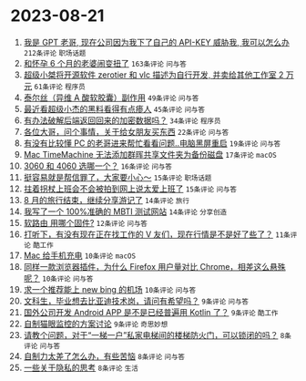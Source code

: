 # 2023-08-21

1. [我是 GPT 老哥, 现在公司因为我下了自己的 API-KEY 威胁我, 我可以怎么办](https://www.v2ex.com/t/966984) `212条评论` `职场话题`
1. [和怀孕 6 个月的老婆闹变扭了](https://www.v2ex.com/t/966960) `163条评论` `问与答`
1. [超级小桀将开源软件 zerotier 和 vlc 描述为自行开发, 并卖给其他工作室 2 万元](https://www.v2ex.com/t/966958) `61条评论` `程序员`
1. [泰尔丝（异维 A 酸软胶囊）副作用](https://www.v2ex.com/t/966947) `49条评论` `问与答`
1. [最近看超级小杰的黑料看得有点瘆人](https://www.v2ex.com/t/966982) `45条评论` `问与答`
1. [有办法破解后端返回回来的加密数据吗？](https://www.v2ex.com/t/966943) `34条评论` `程序员`
1. [各位大哥，问个事情，关于给女朋友买东西](https://www.v2ex.com/t/967009) `22条评论` `问与答`
1. [有没有比较懂 PC 的老哥进来帮忙看看问题..电脑黑屏重启](https://www.v2ex.com/t/966939) `19条评论` `问与答`
1. [Mac TimeMachine 无法添加群晖共享文件夹为备份磁盘](https://www.v2ex.com/t/966934) `17条评论` `macOS`
1. [3060 和 4060 选哪一个？](https://www.v2ex.com/t/966941) `16条评论` `问与答`
1. [挺容易就是帮信罪了，大家要小心～](https://www.v2ex.com/t/966969) `15条评论` `职场话题`
1. [拄着拐杖上班会不会被拍到网上说太爱上班了](https://www.v2ex.com/t/966952) `15条评论` `问与答`
1. [8 月的旅行结束，继续分享游记了](https://www.v2ex.com/t/966940) `14条评论` `旅行`
1. [我写了一个 100%准确的 MBTI 测试网站](https://www.v2ex.com/t/966935) `14条评论` `分享创造`
1. [软路由 用哪个固件?](https://www.v2ex.com/t/966963) `12条评论` `问与答`
1. [打听下，有没有现在正在找工作的 V 友们，现在行情是不是好了些了？](https://www.v2ex.com/t/966966) `11条评论` `酷工作`
1. [Mac 给手机充电](https://www.v2ex.com/t/966953) `10条评论` `macOS`
1. [同样一款浏览器插件，为什么 Firefox 用户量对比 Chrome，相差这么悬殊呢？](https://www.v2ex.com/t/966946) `10条评论` `问与答`
1. [求一个推荐能上 new bing 的机场](https://www.v2ex.com/t/966945) `10条评论` `问与答`
1. [文科生，毕业想去比亚迪技术岗，请问有希望吗？](https://www.v2ex.com/t/966980) `9条评论` `问与答`
1. [国外公司开发 Android APP 是不是已经普遍用 Kotlin 了？](https://www.v2ex.com/t/966970) `9条评论` `酷工作`
1. [自制猫眼监控的方案讨论](https://www.v2ex.com/t/966965) `9条评论` `奇思妙想`
1. [请教个问题，对于“一梯一户”私家电梯间的楼梯防火门，可以锁闭的吗？](https://www.v2ex.com/t/967031) `8条评论` `问与答`
1. [自制力太差了怎么办，有些苦恼](https://www.v2ex.com/t/967016) `8条评论` `问与答`
1. [一些关于隐私的思考](https://www.v2ex.com/t/967004) `8条评论` `生活`
